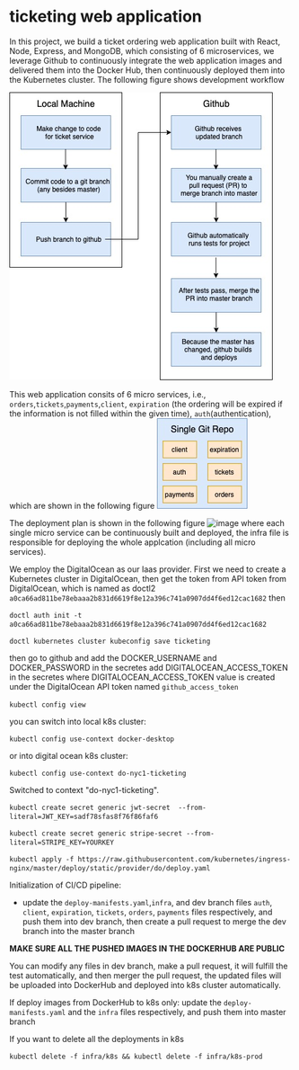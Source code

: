 # ticketing web application
In this project, we build a ticket ordering web application built with React, Node, Express, and MongoDB, which consisting of 6 microservices, we leverage Github to continuously integrate the web application images and delivered them into the Docker Hub, then continuously deployed them into the Kubernetes cluster. The following figure shows development workflow

![image](https://github.com/cy235/ticketing/blob/master/images/local_git.jpg)

This web application consits of 6 micro services, i.e., `orders`,`tickets`,`payments`,`client`, `expiration` (the ordering will be expired if the information is not filled within the given time), `auth`(authentication), which are shown in the following figure
![image](https://github.com/cy235/ticketing/blob/master/images/micro_service.jpg)

The deployment plan is shown in the following figure
![image](https://github.com/cy235/ticketing/blob/master/images/microservice_chart(1).jpg)
where each single micro service can be continuously built and deployed, the infra file is responsible for deploying the whole applcation (including all micro services). 

We employ the DigitalOcean as our Iaas provider.
First we need to create a Kubernetes cluster in DigitalOcean, then get the token from API token from DigitalOcean, which is named as doctl2
`a0ca66ad811be78ebaaa2b831d6619f8e12a396c741a0907dd4f6ed12cac1682`
then
```
doctl auth init -t a0ca66ad811be78ebaaa2b831d6619f8e12a396c741a0907dd4f6ed12cac1682
```

```
doctl kubernetes cluster kubeconfig save ticketing
```


then go to github and add the DOCKER_USERNAME and DOCKER_PASSWORD in the secretes
add DIGITALOCEAN_ACCESS_TOKEN in the secretes
where DIGITALOCEAN_ACCESS_TOKEN value is created under the DigitalOcean API token named `github_access_token`

`kubectl config view`

you can switch into local k8s cluster: 
```
kubectl config use-context docker-desktop
``` 
or into digital ocean k8s cluster:
```
kubectl config use-context do-nyc1-ticketing
```
Switched to context "do-nyc1-ticketing".



```
kubectl create secret generic jwt-secret  --from-literal=JWT_KEY=sadf78sfas8f76f86faf6
```

```
kubectl create secret generic stripe-secret --from-literal=STRIPE_KEY=YOURKEY
```

```
kubectl apply -f https://raw.githubusercontent.com/kubernetes/ingress-nginx/master/deploy/static/provider/do/deploy.yaml
```
Initialization of CI/CD pipeline: 
* update the `deploy-manifests.yaml`,`infra`, and dev branch files `auth`, `client`, `expiration`, `tickets`, `orders`, `payments` files respectively, and push them into dev branch, then create a pull request to merge the dev branch into the master branch

**MAKE SURE ALL THE PUSHED IMAGES IN THE DOCKERHUB ARE PUBLIC**

You can modify any files in dev branch, make a pull request, it will fulfill the test automatically, and then merger the pull request, the updated files will be uploaded into DockerHub and deployed into k8s cluster automatically.  

If deploy images from DockerHub to k8s only:
update the `deploy-manifests.yaml` and the `infra` files respectively, and push them into master branch


If you want to delete all the deployments in k8s
```
kubectl delete -f infra/k8s && kubectl delete -f infra/k8s-prod
```
